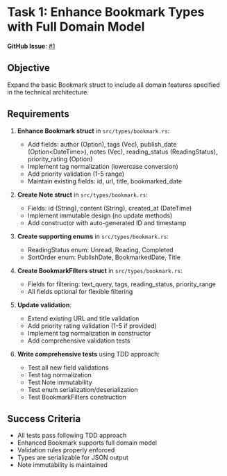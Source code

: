 # Task 1: Enhance Bookmark Types with Full Domain Model

**GitHub Issue**: [#1](https://github.com/evcraddock/automark/issues/1)

## Objective
Expand the basic Bookmark struct to include all domain features specified in the technical architecture.

## Requirements

1. **Enhance Bookmark struct** in `src/types/bookmark.rs`:
   - Add fields: author (Option<String>), tags (Vec<String>), publish_date (Option<DateTime<Utc>>), notes (Vec<Note>), reading_status (ReadingStatus), priority_rating (Option<u8>)
   - Implement tag normalization (lowercase conversion)
   - Add priority validation (1-5 range)
   - Maintain existing fields: id, url, title, bookmarked_date

2. **Create Note struct** in `src/types/bookmark.rs`:
   - Fields: id (String), content (String), created_at (DateTime<Utc>)
   - Implement immutable design (no update methods)
   - Add constructor with auto-generated ID and timestamp

3. **Create supporting enums** in `src/types/bookmark.rs`:
   - ReadingStatus enum: Unread, Reading, Completed
   - SortOrder enum: PublishDate, BookmarkedDate, Title

4. **Create BookmarkFilters struct** in `src/types/bookmark.rs`:
   - Fields for filtering: text_query, tags, reading_status, priority_range
   - All fields optional for flexible filtering

5. **Update validation**:
   - Extend existing URL and title validation
   - Add priority rating validation (1-5 if provided)
   - Implement tag normalization in constructor
   - Add comprehensive validation tests

6. **Write comprehensive tests** using TDD approach:
   - Test all new field validations
   - Test tag normalization
   - Test Note immutability
   - Test enum serialization/deserialization
   - Test BookmarkFilters construction

## Success Criteria
- All tests pass following TDD approach
- Enhanced Bookmark supports full domain model
- Validation rules properly enforced
- Types are serializable for JSON output
- Note immutability is maintained